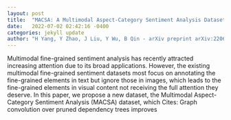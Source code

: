 ```yaml
---
layout: post
title:  "MACSA: A Multimodal Aspect-Category Sentiment Analysis Dataset with Multimodal Fine-grained Aligned Annotations"
date:   2022-07-02 02:42:16 -0400
categories: jekyll update
author: "H Yang, Y Zhao, J Liu, Y Wu, B Qin - arXiv preprint arXiv:2206.13969, 2022"
---
```

Multimodal fine-grained sentiment analysis has recently attracted increasing attention due to its broad applications. However, the existing multimodal fine-grained sentiment datasets most focus on annotating the fine-grained elements in text but ignore those in images, which leads to the fine-grained elements in visual content not receiving the full attention they deserve. In this paper, we propose a new dataset, the Multimodal Aspect-Category Sentiment Analysis (MACSA) dataset, which  Cites: Graph convolution over pruned dependency trees improves